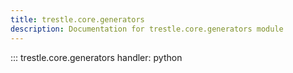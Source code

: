 ```yaml
---
title: trestle.core.generators
description: Documentation for trestle.core.generators module
---
```

::: trestle.core.generators
handler: python
